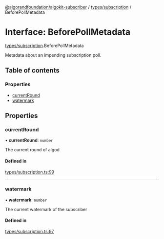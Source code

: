[@algorandfoundation/algokit-subscriber](../README.md) / [types/subscription](../modules/types_subscription.md) / BeforePollMetadata

# Interface: BeforePollMetadata

[types/subscription](../modules/types_subscription.md).BeforePollMetadata

Metadata about an impending subscription poll.

## Table of contents

### Properties

- [currentRound](types_subscription.BeforePollMetadata.md#currentround)
- [watermark](types_subscription.BeforePollMetadata.md#watermark)

## Properties

### currentRound

• **currentRound**: `number`

The current round of algod

#### Defined in

[types/subscription.ts:99](https://github.com/algorandfoundation/algokit-subscriber-ts/blob/main/src/types/subscription.ts#L99)

---

### watermark

• **watermark**: `number`

The current watermark of the subscriber

#### Defined in

[types/subscription.ts:97](https://github.com/algorandfoundation/algokit-subscriber-ts/blob/main/src/types/subscription.ts#L97)
